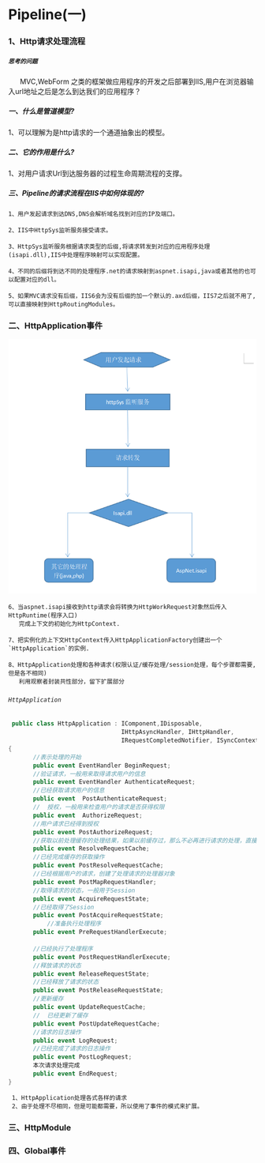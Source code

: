 # Pipeline(一)

### 1、Http请求处理流程

##### `思考的问题`
&nbsp;&nbsp;&nbsp;&nbsp;&nbsp;&nbsp;MVC,WebForm 之类的框架做应用程序的开发之后部署到IIS,用户在浏览器输入url地址之后是怎么到达我们的应用程序？

##### 一、什么是管道模型?
 1、可以理解为是http请求的一个通道抽象出的模型。

##### 二、它的作用是什么?
1、对用户请求Url到达服务器的过程生命周期流程的支撑。

##### 三、Pipeline的请求流程在IIS中如何体现的?
    1、用户发起请求到达DNS,DNS会解析域名找到对应的IP及端口。
    
    2、IIS中HttpSys监听服务接受请求。
    
    3、HttpSys监听服务根据请求类型的后缀,将请求转发到对应的应用程序处理(isapi.dll),IIS中处理程序映射可以实现配置。
    
    4、不同的后缀将到达不同的处理程序.net的请求映射到aspnet.isapi,java或者其他的也可以配置对应的dll。
    
    5、如果MVC请求没有后缀，IIS6会为没有后缀的加一个默认的.axd后缀，IIS7之后就不用了,可以直接映射到HttpRoutingModules。

### 二、HttpApplication事件

![原型图片](https://github.com/yuxl01/read-Notes/blob/master/imag/pipeline-1-1.png)
     
    6、当aspnet.isapi接收到http请求会将转换为HttpWorkRequest对象然后传入HttpRuntime(程序入口)
       完成上下文的初始化为HttpContext.
       
    7、把实例化的上下文HttpContext传入HttpApplicationFactory创建出一个`HttpApplication`的实例.
    
    8、HttpApplication处理和各种请求(权限认证/缓存处理/session处理，每个步骤都需要,但是各不相同)
       利用观察者封装共性部分，留下扩展部分
      
 ###### `HttpApplication`
 
 ```.cs
  public class HttpApplication : IComponent,IDisposable, 
                                 IHttpAsyncHandler, IHttpHandler,
                                 IRequestCompletedNotifier, ISyncContext
{
        //表示处理的开始
        public event EventHandler BeginRequest;
        //验证请求，一般用来取得请求用户的信息
        public event EventHandler AuthenticateRequest;
        //已经获取请求用户的信息
        public event  PostAuthenticateRequest;
        //	授权，一般用来检查用户的请求是否获得权限
        public event  AuthorizeRequest;
        //用户请求已经得到授权
        public event PostAuthorizeRequest;
        //获取以前处理缓存的处理结果，如果以前缓存过，那么不必再进行请求的处理，直接返回缓存结果
        public event ResolveRequestCache;
        //已经完成缓存的获取操作
        public event PostResolveRequestCache;	
        //已经根据用户的请求，创建了处理请求的处理器对象
        public event PostMapRequestHandler;
        //取得请求的状态，一般用于Session
        public event AcquireRequestState;	
        //已经取得了Session
        public event PostAcquireRequestState;
        	//准备执行处理程序
        public event PreRequestHandlerExecute;
        
        //已经执行了处理程序
        public event PostRequestHandlerExecute;	
        //释放请求的状态
        public event ReleaseRequestState;	
        //已经释放了请求的状态
        public event PostReleaseRequestState;
        //更新缓存
        public event UpdateRequestCache;
        //	已经更新了缓存
        public event PostUpdateRequestCache;
        //请求的日志操作
        public event LogRequest;
        //已经完成了请求的日志操作
        public event PostLogRequest;
        本次请求处理完成
        public event EndRequest;	
}
 ```
     1、HttpApplication处理各式各样的请求	
     2、由于处理不尽相同，但是可能都需要，所以使用了事件的模式来扩展。


### 三、HttpModule
### 四、Global事件

